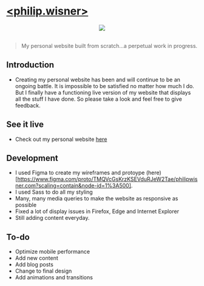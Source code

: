 # [<philip.wisner>](http://philipwisner.com)

<div style="text-align:center"><img src="http://philipwisner.com/favicon.png" /></div>

<br/>

>My personal website built from scratch...a perpetual work in progress.

## Introduction
* Creating my personal website has been and will continue to be an ongoing battle. It is impossible to be satisfied no matter how much I do. But I finally have a functioning live version of my website that displays all the stuff I have done. So please take a look and feel free to give feedback.

## See it live
* Check out my personal website [here](http://philipwisner.com)

## Development
* I used Figma to create my wireframes and protoype (here)[https://www.figma.com/proto/TMQVcGsKrzKSEVduRJeW2Tae/philipwisner.com?scaling=contain&node-id=1%3A500].
* I used Sass to do all my styling
* Many, many media queries to make the website as responsive as possible
* Fixed a lot of display issues in Firefox, Edge and Internet Explorer
* Still adding content everyday.


## To-do
* Optimize mobile performance 
* Add new content
* Add blog posts
* Change to final design
* Add animations and transitions
